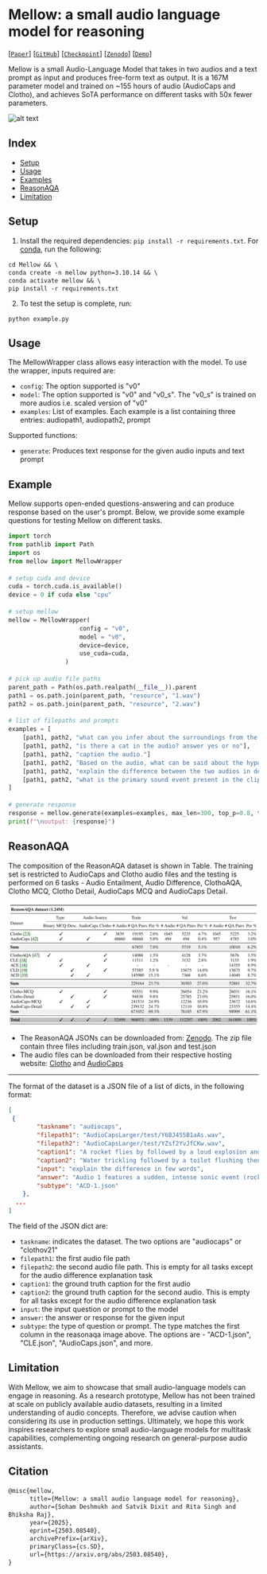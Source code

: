 # Mellow: a small audio language model for reasoning
[[`Paper`](https://arxiv.org/abs/2503.08540)] [[`GitHub`](https://github.com/soham97/Mellow)] [[`Checkpoint`](https://huggingface.co/soham97/Mellow)] [[`Zenodo`](https://zenodo.org/records/15036628)] [[`Demo`](https://tinyurl.com/mellowredirect)]

Mellow is a small Audio-Language Model that takes in two audios and a text prompt as input and produces free-form text as output. It is a 167M parameter model and trained on ~155 hours of audio (AudioCaps and Clotho), and achieves SoTA performance on different tasks with 50x fewer parameters. 

![alt text](resource/image.png)

## Index
* [Setup](#setup)
* [Usage](#usage)
* [Examples](#example)
* [ReasonAQA](#reasonaqa)
* [Limitation](#limitation)

## Setup
1. Install the required dependencies: `pip install -r requirements.txt`. For [conda](https://www.anaconda.com), run the following: 

```shell
cd Mellow && \
conda create -n mellow python=3.10.14 && \
conda activate mellow && \
pip install -r requirements.txt
```

2. To test the setup is complete, run:
```shell
python example.py
```

## Usage
The MellowWrapper class allows easy interaction with the model. To use the wrapper, inputs required are:
- `config`: The option supported is "v0"
- `model`: The option supported is "v0" and "v0_s". The "v0_s" is trained on more audios i.e. scaled version of "v0"
- `examples`: List of examples. Each example is a list containing three entries: audiopath1, audiopath2, prompt

Supported functions:
- `generate`: Produces text response for the given audio inputs and text prompt

## Example
Mellow supports open-ended questions-answering and can produce response based on the user's prompt. Below, we provide some example questions for testing Mellow on different tasks. 

```python
import torch
from pathlib import Path
import os
from mellow import MellowWrapper

# setup cuda and device
cuda = torch.cuda.is_available()
device = 0 if cuda else "cpu"

# setup mellow
mellow = MellowWrapper(
                    config = "v0",
                    model = "v0",
                    device=device,
                    use_cuda=cuda,
                )

# pick up audio file paths
parent_path = Path(os.path.realpath(__file__)).parent
path1 = os.path.join(parent_path, "resource", "1.wav")
path2 = os.path.join(parent_path, "resource", "2.wav")

# list of filepaths and prompts
examples = [
    [path1, path2, "what can you infer about the surroundings from the audio?"],
    [path1, path2, "is there a cat in the audio? answer yes or no"],
    [path1, path2, "caption the audio."]
    [path1, path2, "Based on the audio, what can be said about the hypothesis - \"A farmer is giving a tour of his ranch while chickens roam nearby\"? a) It is definitely true b) It is definitely false c) It is plausible d) I cannot determine"],
    [path1, path2, "explain the difference between the two audios in detail."],
    [path1, path2, "what is the primary sound event present in the clip? a) dog barking b) chirping birds c) car engine d) clapping"],
]

# generate response
response = mellow.generate(examples=examples, max_len=300, top_p=0.8, temperature=1.0)
print(f"\noutput: {response}")
```

## ReasonAQA
The composition of the ReasonAQA dataset is shown in Table. The training set is restricted to AudioCaps and Clotho audio files and the testing is performed on 6 tasks - Audio Entailment, Audio Difference, ClothoAQA, Clotho MCQ, Clotho Detail, AudioCaps MCQ and AudioCaps Detail.

![alt text](resource/data.png)
- The ReasonAQA JSONs can be downloaded from: [Zenodo](https://zenodo.org/records/15036628). The zip file contain three files including train.json, val.json and test.json
- The audio files can be downloaded from their respective hosting website: [Clotho](https://zenodo.org/records/4783391) and [AudioCaps](https://github.com/cdjkim/audiocaps)

---
The format of the dataset is a JSON file of a list of dicts, in the following format:

```json
[
 {
        "taskname": "audiocaps",
        "filepath1": "AudioCapsLarger/test/Y6BJ455B1aAs.wav",
        "filepath2": "AudioCapsLarger/test/YZsf2YvJfCKw.wav",
        "caption1": "A rocket flies by followed by a loud explosion and fire crackling as a truck engine runs idle",
        "caption2": "Water trickling followed by a toilet flushing then liquid draining through a pipe",
        "input": "explain the difference in few words",
        "answer": "Audio 1 features a sudden, intense sonic event (rocket explosion) with high-frequency crackling (fire) and a steady, low-frequency hum (truck engine), whereas Audio 2 consists of gentle, mid-frequency water sounds (trickling, flushing, and draining).",
        "subtype": "ACD-1.json"
    },
  ...
]
```
The field of the JSON dict are:
- `taskname`: indicates the dataset. The two options are "audiocaps" or "clothov21"
- `filepath1`: the first audio file path
- `filepath2`: the second audio file path. This is empty for all tasks except for the audio difference explanation task
- `caption1`: the ground truth caption for the first audio
- `caption2`: the ground truth caption for the second audio. This is empty for all tasks except for the audio difference explanation task
- `input`: the input question or prompt to the model
- `answer`: the answer or response for the given input
- `subtype`: the type of question or prompt. The type matches the first column in the reasonaqa image above. The options are - "ACD-1.json", "CLE.json", "AudioCaps.json", and more. 

## Limitation
With Mellow, we aim to showcase that small audio-language models can engage in reasoning. As a research prototype, Mellow has not been trained at scale on publicly available audio datasets, resulting in a limited understanding of audio concepts. Therefore, we advise caution when considering its use in production settings. Ultimately, we hope this work inspires researchers to explore small audio-language models for multitask capabilities, complementing ongoing research on general-purpose audio assistants.

## Citation
```
@misc{mellow,
      title={Mellow: a small audio language model for reasoning}, 
      author={Soham Deshmukh and Satvik Dixit and Rita Singh and Bhiksha Raj},
      year={2025},
      eprint={2503.08540},
      archivePrefix={arXiv},
      primaryClass={cs.SD},
      url={https://arxiv.org/abs/2503.08540}, 
}
```